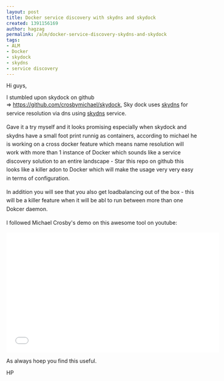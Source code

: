```yaml
---
layout: post
title: Docker service discovery with skydns and skydock
created: 1391156169
author: hagzag
permalink: /alm/docker-service-discovery-skydns-and-skydock
tags:
- ALM
- Docker
- skydock
- skydns
- service discovery
---
```

<p>Hi guys,</p>

<p>I stumbled upon skydock on github =&gt;&nbsp;<a href="https://github.com/crosbymichael/skydock">https://github.com/crosbymichael/skydock</a>,&nbsp;<span style="line-height: 1.6em;">Sky dock uses </span><a href="https://github.com/skynetservices/skydns" style="line-height: 1.6em;">skydns</a><span style="line-height: 1.6em;"> for service resolution via dns using </span><a href="https://github.com/skynetservices/skydns" style="line-height: 1.6em;">skydns</a><span style="line-height: 1.6em;"> service.</span></p>

<p><span style="line-height: 1.6em;">Gave it a try myself and it looks promising especially when skydock and skydns have a small foot print runnig as containers, according to michael he is working on a cross docker feature which means name resolution will work with more than 1 instance of Docker which sounds like a service discovery solution to an entire landscape - Star this repo on github this looks like a killer adon to Docker which will make the usage very very easy in terms of configuration.</span></p>

<p><span style="line-height: 1.6em;">In addition you will see that you also get loadbalancing out of the box - this will be a killer feature when it will be abl to run between more than one Dokcer daemon.</span></p>

<p><span style="line-height: 1.6em;">I followed Michael Crosby&#39;s</span>&nbsp;demo on this awesome tool on youtube:</p>

<p><iframe allowfullscreen="" frameborder="0" height="315" src="//www.youtube.com/embed/Nw42q1ofrV0" width="560"></iframe></p>

<p>As always hoep you find this useful.</p>

<p>HP</p>
